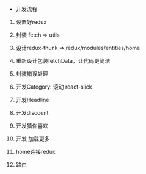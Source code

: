 * 开发流程
1. 设置好redux
2. 封装 fetch => utils
3. 设计redux-thunk => redux/modules/entities/home
4. 重新设计包装fetchData，让代码更简洁
5. 封装错误处理

6. 开发Category: 滚动 react-slick
7. 开发Headline
8. 开发discount
9. 开发猜你喜欢 
10. 开发 加载更多
11. home连接redux

12. 路由
